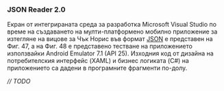 ### JSON Reader 2.0

Екран от интегрираната среда за разработка Microsoft Visual Studio по време на създаването на мулти-платформено мобилно приложение за изтегляне на вицове за Чък Норис във формат [JSON](https://www.json.org/) е представен на Фиг. 47, а на Фиг. 48 е представено тестване на приложението използвайки Android Emulator 7.1 \(API 25\). Изходния код от дизайна на потребителския интерфейс \(XAML\) и бизнес логиката \(C\#\) на приложението са дадени в програмните фрагменти по-долу.

_// TODO_

